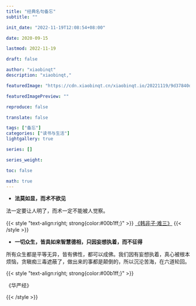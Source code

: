 ```yaml
---
title: "经典名句备忘"
subtitle: ""

init_date: "2022-11-19T12:08:54+08:00"

date: 2020-09-15

lastmod: 2022-11-19

draft: false

author: "xiaobinqt"
description: "xiaobinqt,"

featuredImage: "https://cdn.xiaobinqt.cn/xiaobinqt.io/20221119/9d37840d88db47cb946177b53c6e72e4.png"

featuredImagePreview: ""

reproduce: false

translate: false

tags: ["备忘"]
categories: ["读书与生活"]
lightgallery: true

series: []

series_weight:

toc: false

math: true
---
```


<!-- author： xiaobinqt -->
<!-- email： xiaobinqt@163.com -->
<!-- https://xiaobinqt.github.io -->
<!-- https://www.xiaobinqt.cn -->

+ **法莫如显，而术不欲见**

法一定要让人明了，而术一定不能被人觉察。

{{< style "text-align:right; strong{color:#00b1ff;}" >}}
[《韩非子·难三》](https://so.gushiwen.cn/guwen/bookv_46653FD803893E4F6393B09BE944BEF9.aspx)
{{< /style >}}

+ **一切众生，皆具如来智慧德相，只因妄想执着，而不征得**

所有众生都是平等无异，皆有佛性，都可以成佛。我们因有妄想执着，真心被根本烦恼，贪瞋痴三毒遮蔽了，做出来的事都是颠倒的，所以沉沦苦海，在六道轮回。

{{< style "text-align:right; strong{color:#00b1ff;}" >}}

《华严经》

{{< /style >}}